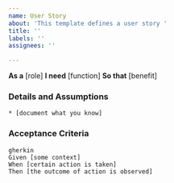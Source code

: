 ```yaml
---
name: User Story
about: 'This template defines a user story '
title: ''
labels: ''
assignees: ''

---
```


**As a** [role]
**I need** [function]
**So that** [benefit]
### Details and Assumptions
    * [document what you know]
### Acceptance Criteria
    gherkin
    Given [some context] 
    When [certain action is taken]
    Then [the outcome of action is observed]
